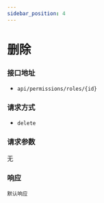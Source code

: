 ```yaml
---
sidebar_position: 4
---
```

# 删除

### 接口地址
- `api/permissions/roles/{id}`

### 请求方式
- `delete`


### 请求参数
无


### 响应
`默认响应`